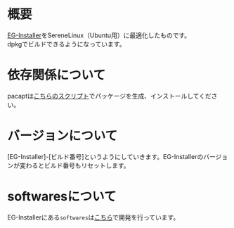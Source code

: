 # 概要
[EG-Installer](https://github.com/Hayao0819/EG-Installer)をSereneLinux（Ubuntu用）に最適化したものです。  
dpkgでビルドできるようになっています。

# 依存関係について
pacaptは[こちらのスクリプト](https://github.com/Hayao0819/pacapt-installer)でパッケージを生成、インストールしてください。  

# バージョンについて
[EG-Installer]-[ビルド番号]というようにしていきます。EG-Installerのバージョンが変わるとビルド番号もリセットします。

# softwaresについて
EG-Installerにある`softwares`は[こちら](https://github.com/Hayao0819/serene-startdash-scripts-bionic)で開発を行っています。